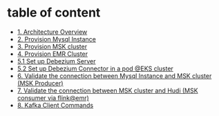# table of content

- [1. Architecture Overview](https://github.com/symeta/realtime-dw-prototype/tree/architecture-overview)
- [2. Provision Mysql Instance](https://github.com/symeta/realtime-dw-prototype/tree/Provision-Mysql-Instance)
- [3. Provision MSK cluster](https://github.com/symeta/realtime-dw-prototype/tree/Provision-MSK-cluster)
- [4. Provision EMR Cluster](https://github.com/symeta/realtime-dw-prototype/tree/Provision-EMR-Cluster)
- [5.1 Set up Debezium Server](https://github.com/symeta/realtime-dw-prototype/tree/Set-up-Debezium-Server)
- [5.2 Set up Debezium Connector in a pod @EKS cluster](https://github.com/symeta/realtime-dw-prototype/tree/Set-up-Debezium-Connector-in-a-pod-%40EKS-cluster)
- [6. Validate the connection between Mysql Instance and MSK cluster (MSK Producer)](https://github.com/symeta/realtime-dw-prototype/tree/Validate-the-connection-between-Mysql-Instance-and-MSK-cluster-(MSK-Producer))
- [7. Validate the connection between MSK cluster and Hudi (MSK consumer via flink@emr)](https://github.com/symeta/realtime-dw-prototype/tree/Validate-the-connection-between-MSK-cluster-and-Hudi-(MSK-consumer-via-flink%40emr))
- [8. Kafka Client Commands](https://github.com/symeta/realtime-dw-prototype/tree/Kafka-Client-Commands)
